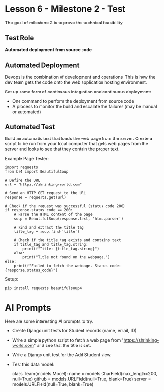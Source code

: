 # Lesson 6 - Milestone 2 - Test

The goal of milestone 2 is to prove the technical feasibility.

## Test Role

**Automated deployment from source code**


## Automated Deployment

Devops is the combination of development and operations.   This is how the dev team gets the code onto the web application hosting environment.  

Set up some form of continuous integration and continuous deployment:

- One command to perform the deployment from source code
- A process to monitor the build and escalate the failures (may be manual or automated)


## Automated Test

Build an automatic test that loads the web page from the server.  Create a script to be run
from your local computer that gets web pages from the server and looks to see that they
contain the proper text.

Example Page Tester:

    import requests
    from bs4 import BeautifulSoup

    # Define the URL
    url = "https://shrinking-world.com"

    # Send an HTTP GET request to the URL
    response = requests.get(url)

    # Check if the request was successful (status code 200)
    if response.status_code == 200:
        # Parse the HTML content of the page
        soup = BeautifulSoup(response.text, 'html.parser')
        
        # Find and extract the title tag
        title_tag = soup.find('title')
        
        # Check if the title tag exists and contains text
        if title_tag and title_tag.string:
            print(f"Title: {title_tag.string}")
        else:
            print("Title not found on the webpage.")
    else:
        print(f"Failed to fetch the webpage. Status code: {response.status_code}")

Setup:

    pip install requests beautifulsoup4
    

# AI Prompts

Here are some interesting AI prompts to try.

* Create Django unit tests for Student records (name, email, ID)

* Write a simple python script to fetch a web page from "https://shrinking-world.com" and see that the title is set.

* Write a Django unit test for the Add Student view.

* Test this data model:

    class Team(models.Model):
        name = models.CharField(max_length=200, null=True)
        github = models.URLField(null=True, blank=True)
        server = models.URLField(null=True, blank=True)

